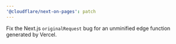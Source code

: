 ```yaml
---
'@cloudflare/next-on-pages': patch
---
```


Fix the Next.js `originalRequest` bug for an unminified edge function generated by Vercel.
